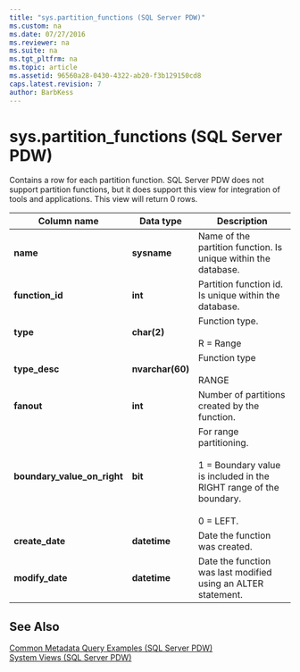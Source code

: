 ```yaml
---
title: "sys.partition_functions (SQL Server PDW)"
ms.custom: na
ms.date: 07/27/2016
ms.reviewer: na
ms.suite: na
ms.tgt_pltfrm: na
ms.topic: article
ms.assetid: 96560a28-0430-4322-ab20-f3b129150cd8
caps.latest.revision: 7
author: BarbKess
---
```

# sys.partition_functions (SQL Server PDW)
Contains a row for each partition function. SQL Server PDW does not support partition functions, but it does support this view for integration of tools and applications. This view will return 0 rows.  
  
|Column name|Data type|Description|  
|---------------|-------------|---------------|  
|**name**|**sysname**|Name of the partition function. Is unique within the database.|  
|**function_id**|**int**|Partition function id. Is unique within the database.|  
|**type**|**char(2)**|Function type.<br /><br />R = Range|  
|**type_desc**|**nvarchar(60)**|Function type<br /><br />RANGE|  
|**fanout**|**int**|Number of partitions created by the function.|  
|**boundary_value_on_right**|**bit**|For range partitioning.<br /><br />1 = Boundary value is included in the RIGHT range of the boundary.<br /><br />0 = LEFT.|  
|**create_date**|**datetime**|Date the function was created.|  
|**modify_date**|**datetime**|Date the function was last modified using an ALTER statement.|  
  
## See Also  
[Common Metadata Query Examples &#40;SQL Server PDW&#41;](../sqlpdw/common-metadata-query-examples-sql-server-pdw.md)  
[System Views &#40;SQL Server PDW&#41;](../sqlpdw/system-views-sql-server-pdw.md)  
  

